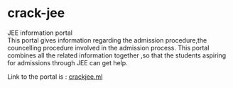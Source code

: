 # crack-jee
JEE information portal<br>
This portal gives information regarding the admission procedure,the councelling procedure involved in the admission process.
This portal combines all the related information together ,so that the students aspiring for admissions through JEE can get help.
<br>

Link to the portal is : <a href="http://www.crackjee.ml">crackjee.ml</a>
